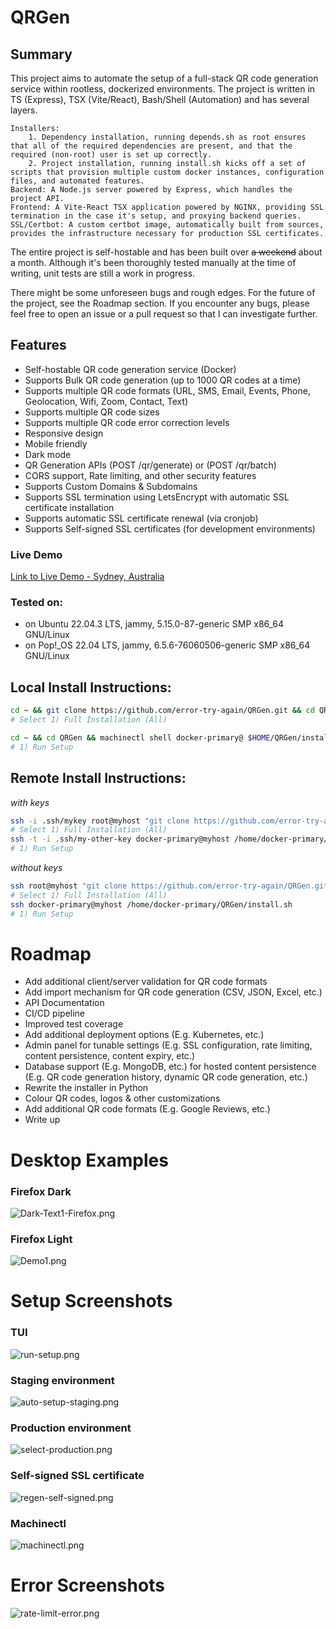 # QRGen

## Summary

This project aims to automate the setup of a full-stack QR code generation service within rootless, dockerized environments. 
The project is written in TS (Express), TSX (Vite/React), Bash/Shell (Automation) and has several layers.

    Installers:  
        1. Dependency installation, running depends.sh as root ensures that all of the required dependencies are present, and that the required (non-root) user is set up correctly. 
        2. Project installation, running install.sh kicks off a set of scripts that provision multiple custom docker instances, configuration files, and automated features.   
    Backend: A Node.js server powered by Express, which handles the project API. 
    Frontend: A Vite-React TSX application powered by NGINX, providing SSL termination in the case it's setup, and proxying backend queries. 
    SSL/Certbot: A custom certbot image, automatically built from sources, provides the infrastructure necessary for production SSL certificates. 

The entire project is self-hostable and has been built over <s>a weekend</s> about a month.
Although it's been thoroughly tested manually at the time of writing, unit tests are still a work in progress.

There might be some unforeseen bugs and rough edges. For the future of the project, see the Roadmap section. 
If you encounter any bugs, please feel free to open an issue or a pull request so that I can investigate further.

## Features

* Self-hostable QR code generation service (Docker)
* Supports Bulk QR code generation (up to 1000 QR codes at a time)
* Supports multiple QR code formats (URL, SMS, Email, Events, Phone, Geolocation,
  Wifi, Zoom, Contact, Text)
* Supports multiple QR code sizes
* Supports multiple QR code error correction levels
* Responsive design
* Mobile friendly
* Dark mode
* QR Generation APIs (POST /qr/generate) or (POST /qr/batch)
* CORS support, Rate limiting, and other security features
* Supports Custom Domains & Subdomains
* Supports SSL termination using LetsEncrypt with automatic SSL certificate
  installation
* Supports automatic SSL certificate renewal (via cronjob)
* Supports Self-signed SSL certificates (for development environments)

### Live Demo

[Link to Live Demo - Sydney, Australia](https://qr-gen.net/)

### Tested on:

* on Ubuntu 22.04.3 LTS, jammy, 5.15.0-87-generic SMP x86_64 GNU/Linux
* on Pop!_OS 22.04 LTS, jammy, 6.5.6-76060506-generic SMP x86_64 GNU/Linux

## Local Install Instructions:

```bash
cd ~ && git clone https://github.com/error-try-again/QRGen.git && cd QRGen && chmod +x depends.sh && sudo ./depends.sh
# Select 1) Full Installation (All)
```
```bash
cd ~ && cd QRGen && machinectl shell docker-primary@ $HOME/QRGen/install.sh
# 1) Run Setup 
```

## Remote Install Instructions:

_with keys_
```bash
ssh -i .ssh/mykey root@myhost "git clone https://github.com/error-try-again/QRGen.git && cd QRGen && ~/QRGen/depends.sh"
# Select 1) Full Installation (All)
ssh -t -i .ssh/my-other-key docker-primary@myhost /home/docker-primary/QRGen/install.sh
# 1) Run Setup 
```

_without keys_
```bash
ssh root@myhost "git clone https://github.com/error-try-again/QRGen.git && cd QRGen && ~/QRGen/depends.sh"
# Select 1) Full Installation (All)
ssh docker-primary@myhost /home/docker-primary/QRGen/install.sh
# 1) Run Setup 
```

# Roadmap

* Add additional client/server validation for QR code formats
* Add import mechanism for QR code generation (CSV, JSON, Excel, etc.)
* API Documentation
* CI/CD pipeline
* Improved test coverage
* Add additional deployment options (E.g. Kubernetes, etc.)
* Admin panel for tunable settings (E.g. SSL configuration, rate limiting, content
  persistence, content expiry, etc.)
* Database support (E.g. MongoDB, etc.) for hosted content persistence (E.g. QR code
  generation history, dynamic QR code generation, etc.)
* Rewrite the installer in Python
* Colour QR codes, logos & other customizations
* Add additional QR code formats (E.g. Google Reviews, etc.)
* Write up

# Desktop Examples

### Firefox Dark

![Dark-Text1-Firefox.png](images%2FDemo%2FDark-Text1-Firefox.png)

### Firefox Light

![Demo1.png](images%2FDemo%2FDemo1.png)

# Setup Screenshots

### TUI

![run-setup.png](images%2FGeneral%2Frun-setup.png)

### Staging environment

![auto-setup-staging.png](images%2FGeneral%2Fauto-setup-staging.png)

### Production environment

![select-production.png](images%2FGeneral%2Fselect-production.png)

### Self-signed SSL certificate

![regen-self-signed.png](images%2FGeneral%2Fregen-self-signed.png)

### Machinectl

![machinectl.png](images%2FLocal%2Fmachinectl.png)

# Error Screenshots

![rate-limit-error.png](images%2FGeneral%2Frate-limit-error.png)
